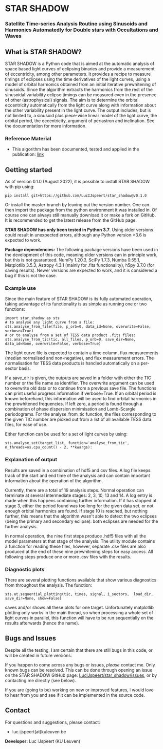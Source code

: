# STAR SHADOW
### Satellite Time-series Analysis Routine using Sinusoids and Harmonics Automatedly for Double stars with Occultations and Waves


## What is STAR SHADOW?
STAR SHADOW is a Python code that is aimed at the automatic analysis of space based light curves of eclipsing binaries and provide a measurement of eccentricity, among other parameters. It provides a recipe to measure timings of eclipses using the time derivatives of the light curves, using a model of orbital harmonics obtained from an initial iterative prewhitening of sinusoids. Since the algorithm extracts the harmonics from the rest of the sinusoidal variability eclipse timings can be measured even in the presence of other (astrophysical) signals.
The aim is to determine the orbital eccentricity automatically from the light curve along with information about the other variability present in the light curve. The output includes, but is not limited to, a sinusoid plus piece-wise linear model of the light curve, the orbital period, the eccentricity, argument of periastron and inclination. See the documentation for more information.


### Reference Material

* This algorithm has been documented, tested and applied in the publication: [link](link)


## Getting started

As of version 0.1.0 (August 2022), it is possible to install STAR SHADOW with pip using:

    pip install git+https://github.com/LucIJspeert/star_shadow@v0.1.0

Or install the master branch by leaving out the version number. One can then import the package from the python environment it was installed in. Of course one can always still manually download it or make a fork on GitHub. It is recommended to get the latest release from the GitHub page. 

**STAR SHADOW has only been tested in Python 3.7**. Using older versions could result in unexpected errors, although any Python version >3.6 is expected to work.


**Package dependencies:** The following package versions have been used in the development of this code, meaning older versions can in principle work, but this is not guaranteed. NumPy 1.20.3, SciPy 1.7.3, Numba 0.55.1, Matplotlib 3.5.3, Astropy 4.3.1 (mainly for .fits functionality), h5py 3.7.0 (for saving results). Newer versions are expected to work, and it is considered a bug if this is not the case.

### Example use

Since the main feature of STAR SHADOW is its fully automated operation, taking advantage of its functionality is as simple as running one or two functions:

    import star_shadow as sts
    # to analyse any light curve from a file: 
    sts.analyse_from_file(file, p_orb=0, data_id=None, overwrite=False, verbose=True)
    # or to analyse from a set of TESS data product .fits files:
    sts.analyse_from_tic(tic, all_files, p_orb=0, save_dir=None, data_id=None, overwrite=False, verbose=True)

The light curve file is expected to contain a time column, flux measurements (median normalised and non-negative), and flux measurement errors. The normalisation for TESS data products is handled automatically on a per-sector basis. 

If a save_dir is given, the outputs are saved in a folder with either the TIC number or the file name as identifier. The overwrite argument can be used to overwrite old data or to continue from a previous save file. The functions can print useful progress information if verbose=True. If an orbital period is known beforehand, this information will be used to find orbital harmonics in the prewhitened frequencies. If left zero, a period is found through a combination of phase dispersion minimisation and Lomb-Scargle periodograms. For the analyse_from_tic function, the files corresponding to the given TIC number are picked out from a list of all available TESS data files, for ease of use.

Either function can be used for a set of light curves by using:

    sts.analyse_set(target_list, function='analyse_from_tic', n_threads=os.cpu_count() - 2, **kwargs):


### Explanation of output

Results are saved in a combination of hdf5 and csv files. A log file keeps track of the start and end time of the analysis and can contain important information about the operation of the algorithm.

Currently, there are a total of 19 analysis steps. Normal operation can terminate at several intermediate stages: 2, 3, 10, 13 and 14. A log entry is made when this happens containing further information. If it has stopped at stage 3, either the period found was too long for the given data set, or not enough orbital harmonics are found. If stage 10 is reached, but nothing further, this means that the algorithm wasn't able to detect the two eclipses (being the primary and secondary eclipse): both eclipses are needed for the further analysis.

In normal operation, the nine first steps produce .hdf5 files with all the model parameters at that stage of the analysis. The utility module contains a function for reading these files, however, separate .csv files are also produced at the end of these nine prewhitening steps for easy access. All following steps produce one or more .csv files with the results.

### Diagnostic plots

There are several plotting functions available that show various diagnostics from throughout the analysis. The function:

    sts.ut.sequential_plotting(tic, times, signal, i_sectors,  load_dir, save_dir=None, show=False)

saves and/or shows all these plots for one target. Unfortunately matplotlib plotting only works in the main thread, so when processing a whole set of light curves in parallel, this function will have to be run sequentially on the results afterwards (hence the name).

## Bugs and Issues

Despite all the testing, I am certain that there are still bugs in this code, or will be created in future versions. 

If you happen to come across any bugs or issues, *please* contact me. Only known bugs can be resolved.
This can be done through opening an issue on the STAR SHADOW GitHub page: [LucIJspeert/star_shadow/issues](https://github.com/LucIJspeert/star_shadow/issues), or by contacting me directly (see below).

If you are (going to be) working on new or improved features, I would love to hear from you and see if it can be implemented in the source code.


## Contact

For questions and suggestions, please contact:

* luc.ijspeert(at)kuleuven.be

**Developer:** Luc IJspeert (KU Leuven)
